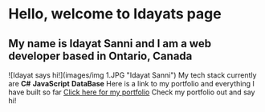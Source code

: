 # Hello, welcome to Idayats page
## My name is Idayat Sanni and I am a web developer based in Ontario, Canada
![Idayat says hi!](images/img 1.JPG "Idayat Sanni")
My tech stack currently are **C#** **JavaScript** **DataBase**
Here is a link to my portfolio and everything I have built so far <a href="https://idayatsannia.netlify.app/work">Click here for my portfolio</a>
Check my portfolio out and say hi!
